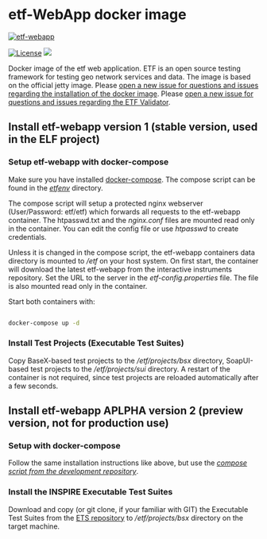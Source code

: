 # etf-WebApp docker image

[![etf-webapp](http://dockeri.co/image/iide/etf-webapp)](https://hub.docker.com/r/iide/etf-webapp/)

[![License](https://img.shields.io/badge/license-Apache%202.0-blue.svg)](http://www.apache.org/licenses/LICENSE-2.0.html) [![](https://badge.imagelayers.io/iide/etf-webapp:latest.svg)](https://imagelayers.io/?images=iide/etf-webapp:latest 'Get your own badge on imagelayers.io')



Docker image of the etf web application.
ETF is an open source testing framework for testing geo network services and data.
The image is based on the official jetty image.
Please [open a new issue for questions and issues regarding the installation of the docker image](https://github.com/interactive-instruments/etf-webapp-docker/issues). Please [open a new issue for questions and issues regarding the ETF Validator](https://github.com/interactive-instruments/etf-webapp/issues).

## Install etf-webapp version 1 (stable version, used in the ELF project)

### Setup etf-webapp with docker-compose
Make sure you have installed
[docker-compose](https://docs.docker.com/compose/install/). The compose script can be found in the
_[etfenv](https://github.com/interactive-instruments/etf-webapp-docker/tree/master/etfenv)_ directory.

The compose script will setup a protected nginx webserver (User/Password: etf/etf)
which forwards all requests to the etf-webapp container. The htpasswd.txt and
the _nginx.conf_ files are mounted read only in the container.
You can edit the config file or use _htpasswd_ to create credentials.

Unless it is changed in the compose script, the etf-webapp containers
data directory is mounted to _/etf_ on your host system. On first start, the container will download
the latest etf-webapp from the interactive instruments repository.
Set the URL to the server in the _etf-config.properties_ file. The file is also mounted read only in the container.

Start both containers with:
```bash

docker-compose up -d
```

### Install Test Projects (Executable Test Suites)
Copy BaseX-based test projects to the _/etf/projects/bsx_ directory, SoapUI-based test projects to the _/etf/projects/sui_ directory. A restart of the container is not required, since test projects are reloaded automatically after a few seconds.

## Install etf-webapp APLPHA version 2 (preview version, not for production use)

### Setup with docker-compose
Follow the same installation instructions like above, but use the _[compose script from the development repository](https://github.com/interactive-instruments/etf-webapp-docker/tree/dev/etfenv)_.

### Install the INSPIRE Executable Test Suites
Download and copy (or git clone, if your familiar with GIT) the Executable Test Suites from the [ETS repository](https://github.com/interactive-instruments/ets-repository) to _/etf/projects/bsx_ directory on the target machine.

